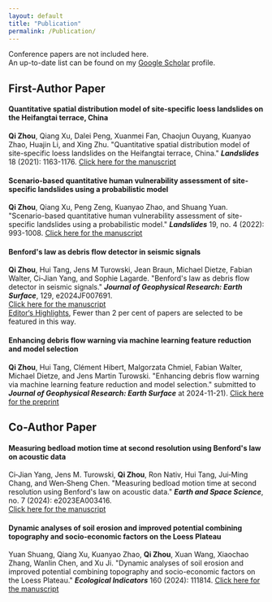 ```yaml
---
layout: default
title: "Publication"
permalink: /Publication/
---
```


Conference papers are not included here. <br>
An up-to-date list can be found on my [Google Scholar](https://scholar.google.com/citations?user=4_SsGCkAAAAJ&hl=en&authuser=1) profile.

## **First-Author Paper** <br>

#### Quantitative spatial distribution model of site-specific loess landslides on the Heifangtai terrace, China
**Qi Zhou**, Qiang Xu, Dalei Peng, Xuanmei Fan, Chaojun Ouyang, Kuanyao Zhao, Huajin Li, and Xing Zhu. 
"Quantitative spatial distribution model of site-specific loess landslides on the Heifangtai terrace, China." 
**_Landslides_** 18 (2021): 1163-1176.
[Click here for the manuscript](https://doi.org/10.1007/s10346-020-01551-y) <br>

#### Scenario-based quantitative human vulnerability assessment of site-specific landslides using a probabilistic model
**Qi Zhou**, Qiang Xu, Peng Zeng, Kuanyao Zhao, and Shuang Yuan. 
"Scenario-based quantitative human vulnerability assessment of site-specific landslides using a probabilistic model." 
**_Landslides_** 19, no. 4 (2022): 993-1008.
[Click here for the manuscript](https://doi.org/10.1007/s10346-021-01827-x) <br>


#### Benford's law as debris flow detector in seismic signals
**Qi Zhou**, Hui Tang, Jens M Turowski, Jean Braun, Michael Dietze, Fabian Walter, Ci‐Jian Yang, and Sophie Lagarde. 
"Benford's law as debris flow detector in seismic signals." 
**_Journal of Geophysical Research: Earth Surface_**, 129, e2024JF007691. <br>
[Click here for the manuscript](https://doi.org/10.1029/2024JF007691) <br>
[Editor‘s Highlights](https://eos.org/editor-highlights/counting-from-one-to-nine-to-detect-debris-flows), Fewer than 2 per cent of papers are selected to be featured in this way.


#### Enhancing debris flow warning via machine learning feature reduction and model selection
**Qi Zhou**, Hui Tang, Clément Hibert, Malgorzata Chmiel, Fabian Walter, Michael Dietze, and Jens Martin Turowski. 
"Enhancing debris flow warning via machine learning feature reduction and model selection."
submitted to **_Journal of Geophysical Research: Earth Surface_** at 2024-11-21).
[Click here for the preprint](https://doi.org/10.22541/essoar.172183990.09256095/v1) <br>


## **Co-Author Paper** 
#### Measuring bedload motion time at second resolution using Benford's law on acoustic data 
Ci‐Jian Yang, Jens M. Turowski, **Qi Zhou**, Ron Nativ, Hui Tang, Jui‐Ming Chang, and Wen‐Sheng Chen.
"Measuring bedload motion time at second resolution using Benford's law on acoustic data." 
**_Earth and Space Science_**, no. 7 (2024): e2023EA003416. <br>
[Click here for the manuscript](https://doi.org/10.1029/2023EA003416) <br>

#### Dynamic analyses of soil erosion and improved potential combining topography and socio-economic factors on the Loess Plateau
Yuan Shuang, Qiang Xu, Kuanyao Zhao, **Qi Zhou**, Xuan Wang, Xiaochao Zhang, Wanlin Chen, and Xu Ji. 
"Dynamic analyses of soil erosion and improved potential combining topography and socio-economic factors on the Loess Plateau." 
**_Ecological Indicators_** 160 (2024): 111814.
[Click here for the manuscript](https://doi.org/10.1016/j.ecolind.2024.111814) <br>
